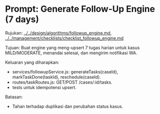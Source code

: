 # Prompt: Generate Follow-Up Engine (7 days)

Rujukan: [../../design/algorithms/followup_engine.md](../../design/algorithms/followup_engine.md), [../../management/checklists/checklist_followup_engine.md](../../management/checklists/checklist_followup_engine.md)

Tujuan: Buat engine yang meng-upsert 7 tugas harian untuk kasus MILD/MODERATE, menandai selesai, dan mengirim notifikasi WA.

Keluaran yang diharapkan:
- services/followupService.js: generateTasks(caseId), markTaskDone(taskId), reschedule(caseId).
- routes/taskRoutes.js: GET/POST /cases/:id/tasks.
- tests untuk idempotensi upsert.

Batasan:
- Tahan terhadap duplikasi dan perubahan status kasus.
